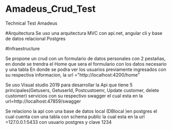 # Amadeus_Crud_Test
Technical Test Amadeus

#Arquitectura 
Se uso una arquitectura MVC con api.net, angular cli y base de datos relacional Postgres

#Infraestructure

Se propone un crud con un formulario de datos personales con 2 pestañas, en donde se trendra el Home que sera el formulario con los datos necesario y una tabla En donde se podra ver los usuarios previamente ingresados con su respectiva informacion, la url ="http://localhost:4200/home"

Se uso Visual studio 2019 para desarrollar la Api que tiene 5 principales(Getusers, GetuserId, Postcustoemr, Update customer, delete customer) servicios con su respectivo swagger el cual esta en la url=http://localhost:47859/swagger

Se relaciono la api con una base de datos local (DBlocal )en postgres el cual cuenta con una tabla con schema public la cual esta en la url =127.0.0.1:5433  con usuario postgres y clave 1234
